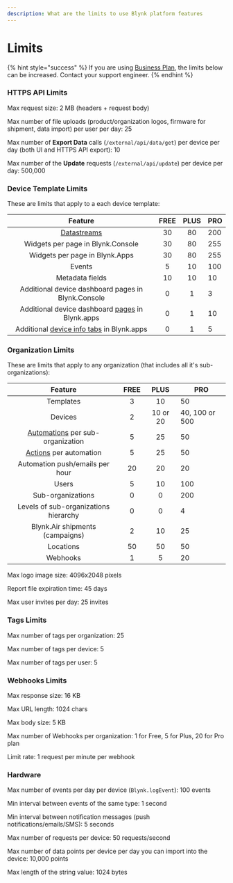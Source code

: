 ```yaml
---
description: What are the limits to use Blynk platform features
---
```


# Limits

{% hint style="success" %}
If you are using [Business Plan](https://blynk.io/pricing/business-plan), the limits below can be increased. Contact your support engineer.
{% endhint %}

###

### HTTPS API Limits

Max request size: 2 MB (headers + request body)

Max number of file uploads (product/organization logos, firmware for shipment, data import) per user per day: 25

Max number of **Export Data** calls (`/external/api/data/get`) per device per day (both UI and HTTPS API export): 10

Max number of the **Update** requests (`/external/api/update`) per device per day: 500,000





### Device Template Limits

These are limits that apply to a each device template:

|                                                 Feature                                                 | FREE | PLUS | PRO |
| :-----------------------------------------------------------------------------------------------------: | :--: | :--: | --- |
|                                  [Datastreams](templates/datastreams/)                                  |  30  |  80  | 200 |
|                                    Widgets per page in Blynk.Console                                    |  30  |  80  | 255 |
|                                      Widgets per page in Blynk.Apps                                     |  30  |  80  | 255 |
|                                                  Events                                                 |   5  |  10  | 100 |
|                                             Metadata fields                                             |  10  |  10  | 10  |
|                            Additional device dashboard pages in Blynk.Console                           |   0  |   1  | 3   |
|      Additional device dashboard [pages](https://docs.blynk.io/en/blynk.apps/pages) in Blynk.apps       |   0  |   1  | 10  |
| Additional [device info tabs](https://docs.blynk.io/en/blynk.apps/pages#device-info-tabs) in Blynk.apps |   0  |   1  | 5   |



### Organization Limits

These are limits that apply to any organization (that includes all it's sub-organizations):

|                                     Feature                                     | FREE |   PLUS   | PRO            |
| :-----------------------------------------------------------------------------: | :--: | :------: | -------------- |
|                                    Templates                                    |   3  |    10    | 50             |
|                                     Devices                                     |   2  | 10 or 20 | 40, 100 or 500 |
|          [Automations](../concepts/automations.md) per sub-organization         |   5  |    25    | 50             |
| [Actions](https://docs.blynk.io/en/concepts/automations#actions) per automation |   5  |    25    | 50             |
|                         Automation push/emails per hour                         |  20  |    20    | 20             |
|                                      Users                                      |   5  |    10    | 100            |
|                                Sub-organizations                                |   0  |     0    | 200            |
|                      Levels of sub-organizations hierarchy                      |   0  |     0    | 4              |
|                         Blynk.Air shipments (campaigns)                         |   2  |    10    | 25             |
|                                    Locations                                    |  50  |    50    | 50             |
|                                     Webhooks                                    |   1  |     5    | 20             |



Max logo image size: 4096x2048 pixels

Report file expiration time: 45 days

Max user invites per day: 25 invites



### Tags Limits

Max number of tags per organization: 25

Max number of tags per device: 5

Max number of tags per user: 5



### Webhooks Limits

Max response size: 16 KB

Max URL length: 1024 chars

Max body size: 5 KB

Max number of Webhooks per organization: 1 for Free, 5 for Plus, 20 for Pro plan

Limit rate: 1 request per minute per webhook



### Hardware

Max number of events per day per device (`Blynk.logEvent`): 100 events

Min interval between events of the same type: 1 second

Min interval between notification messages (push notifications/emails/SMS): 5 seconds

Max number of requests per device: 50 requests/second

Max number of data points per device per day you can import into the device: 10,000 points

Max length of the string value: 1024 bytes

























